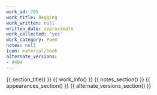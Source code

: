 ```yaml
---
work_id: 705
work_title: Begging
work_written: null
written_date: approximate
work_collected: 'yes'
work_category: Poem
notes: null
icon: material/book
alternate_versions:
- 4404
---
```


{{ section_title() }}
{{ work_info() }}
{{ notes_section() }}
{{ appearances_section() }}
{{ alternate_versions_section() }}